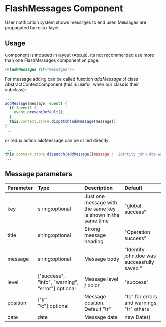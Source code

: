 # FlashMessages Component

User notification system shows messages to end user.
Messages are propagated by redux layer.

## Usage

Component is included in layout (App.js). Its not recommended use more than one FlashMessages component on page.

```html
<FlashMessages ref="messages"/>
```

For message adding can be called function *addMessage* of class AbstractContextComponent (this is useful, when our class is their subclass):

```javascript
...
addMessage(message, event) {
  if (event) {
    event.preventDefault();
  }
  this.context.store.dispatch(addMessage(message));
}
...
```
or redux action addMessage can be called directly:

```javascript
...
this.context.store.dispatch(addMessage({message : 'Identity john.doe was successfully saved.'}));
...
```

## Message parameters

| Parameter | Type | Description | Default  |
| - | :- | :- | :- |
| key  | string:optional   | Just one message with the same key is shown in the same time | "global-success" |
| title  | string:optional   | Strong message heading | "Operation success" |
| message  | string:optional   | Message body | "Identity john.doe was successfully saved." |
| level  | ["success", "info", "warning", "error"]:optional   | Message level / color | "success" |
| position  | ["tr", "tc"]:optional   | Message position. Default "tr" | "tc" for errors and warnings, "tr" others |
| date  | date  | Message date | new Date() |

